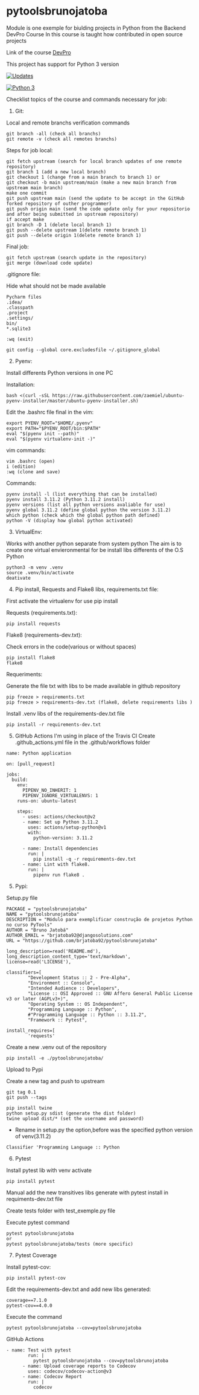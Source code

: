 # pytoolsbrunojatoba
Module is one exemple for biulding projects in Python from the Backend DevPro Course
In this course is taught how contributed in open source projects 

Link of the course [DevPro](https://plataforma.dev.pro.br/)

This project has support for Python 3 version

[![Updates](https://pyup.io/repos/github/brjatoba92/pytoolsbrunojatoba/shield.svg)](https://pyup.io/repos/github/brjatoba92/pytoolsbrunojatoba/)

[![Python 3](https://pyup.io/repos/github/brjatoba92/pytoolsbrunojatoba/python-3-shield.svg)](https://pyup.io/repos/github/brjatoba92/pytoolsbrunojatoba/)

Checklist topics of the course and commands necessary for job:

1. Git:

Local and remote branchs verification commands
``` console
git branch -all (check all branchs)
git remote -v (check all remotes branchs)
```

Steps for job local:

``` console
git fetch upstream (search for local branch updates of one remote repository)
git branch 1 (add a new local branch)
git checkout 1 (change from a main branch to branch 1) or
git checkout -b main upstream/main (make a new main branch from upstream main branch)
make one commit
git push upstream main (send the update to be accept in the GitHub forked repository of outher programmer)
git push origin main (send the code update only for your repositorio and after being submitted in upstream repository)
if accept make
git branch -D 1 (delete local branch 1)
git push --delete upstream 1(delete remote branch 1)
git push --delete origin 1(delete remote branch 1)
```

Final job:

```console
git fetch upstream (search update in the repository)
git merge (download code update)
```

.gitignore file:

Hide what should not be made available

```console
Pycharm files
.idea/
.classpath
.project
.settings/
bin/
*.sqlite3
```

```console
:wq (exit)
```

```console
git config --global core.excludesfile ~/.gitignore_global
```

2. Pyenv:

Install differents Python versions in one PC

Installation:

```console
bash <(curl -sSL https://raw.githubusercontent.com/zaemiel/ubuntu-pyenv-installer/master/ubuntu-pyenv-installer.sh) 
```

Edit the .bashrc file final in the vim: 

```console
export PYENV_ROOT="$HOME/.pyenv"
export PATH="$PYENV_ROOT/bin:$PATH"
eval "$(pyenv init --path)"
eval "$(pyenv virtualenv-init -)"
```

vim commands:

```console
vim .bashrc (open)
i (edition)
:wq (clone and save)
```

Commands:

```console
pyenv install -l (list everything that can be installed)
pyenv install 3.11.2 (Python 3.11.2 install)
pyenv versions (list all python versions avaliable for use)
pyenv global 3.11.2 (define global python the version 3.11.2)
which python (check which the global python path defined)
python -V (display how global python activated)
```


3. VirtualEnv:

Works with another python separate from system python
The aim is to create one virtual envieronmental for be install libs differents of the O.S Python

```console
python3 -m venv .venv
source .venv/bin/activate
deativate
```


4. Pip install, Requests and Flake8 libs, requirements.txt file:

First activate the virtualenv for use pip install

Requests (requirements.txt):

```console
pip install requests
```

Flake8 (requirements-dev.txt):

Check errors in the code(various or without spaces)

```console
pip install flake8
flake8
```

Requeriments:

Generate the file txt with libs to be made available in github repository 

```console
pip freeze > requirements.txt
pip freeze > requirements-dev.txt (flake8, delete requirements libs )
```

Install .venv libs of the requirements-dev.txt file

```console
pip install -r requirements-dev.txt
```

5. GitHub Actions
I'm using in place of the Travis CI
Create .github_actions.yml file in the .github/workflows folder
```console
name: Python application

on: [pull_request]

jobs:
  build:
    env:
      PIPENV_NO_INHERIT: 1
      PIPENV_IGNORE_VIRTUALENVS: 1
    runs-on: ubuntu-latest

    steps:
      - uses: actions/checkout@v2
      - name: Set up Python 3.11.2
        uses: actions/setup-python@v1
        with:
          python-version: 3.11.2

      - name: Install dependencies
        run: |
          pip install -q -r requirements-dev.txt
      - name: Lint with flake8.
        run: |
          pipenv run flake8 .
```

5. Pypi:

Setup.py file
```console
PACKAGE = "pytoolsbrunojatoba"
NAME = "pytoolsbrunojatoba"
DESCRIPTION = "Módulo para exemplificar construção de projetos Python no curso PyTools"
AUTHOR = "Bruno Jatobá"
AUTHOR_EMAIL = "brjatoba92@djangosolutions.com"
URL = "https://github.com/brjatoba92/pytoolsbrunojatoba"
```

```console
long_description=read('README.md'),
long_description_content_type='text/markdown',
license=read('LICENSE'),
```

```console
classifiers=[
        "Development Status :: 2 - Pre-Alpha",
        "Environment :: Console",
        "Intended Audience :: Developers",
        "License :: OSI Approved :: GNU Affero General Public License v3 or later (AGPLv3+)",
        "Operating System :: OS Independent",
        "Programming Language :: Python",
        #"Programming Language :: Python :: 3.11.2",
        "Framework :: Pytest",
```

```console
install_requires=[
        'requests'
```
Create a new .venv out of the repository
```console
pip install -e ./pytoolsbrunojatoba/
```

Upload to Pypi

Create a new tag and push to upstream
```console
git tag 0.1
git push --tags
```

```console
pip install twine
python setup.py sdist (generate the dist folder)
twine upload dist/* (set the username and password)
```
- Rename in setup.py the option,before was the specified python version of venv(3.11.2)
```console
Classifier 'Programming Language :: Python
```

6. Pytest

Install pytest lib with venv activate
```console
pip install pytest
```

Manual add the new transitives libs generate with pytest install in requiments-dev.txt file

Create tests folder with test_exemple.py file

Execute pytest command
```console
pytest pytoolsbrunojatoba 
or 
pytest pytoolsbrunojatoba/tests (more specific)
```

7. Pytest Coverage

Install pytest-cov:

```console
pip install pytest-cov
```


Edit the requirements-dev.txt and add new libs generated:

```console
coverage==7.1.0
pytest-cov==4.0.0
```

Execute the command

```console
pytest pytoolsbrunojatoba --cov=pytoolsbrunojatoba
```

GitHub Actions
```console
- name: Test with pytest
        run: |
          pytest pytoolsbrunojatoba --cov=pytoolsbrunojatoba
      - name: Upload coverage reports to Codecov
        uses: codecov/codecov-action@v3
      - name: Codecov Report
        run: |
          codecov
```
